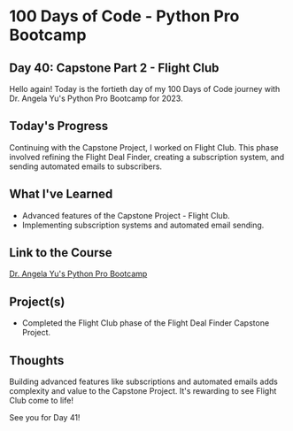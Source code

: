 # 100 Days of Code - Python Pro Bootcamp
## Day 40: Capstone Part 2 - Flight Club

Hello again! Today is the fortieth day of my 100 Days of Code journey with Dr. Angela Yu's Python Pro Bootcamp for 2023.

## Today's Progress
Continuing with the Capstone Project, I worked on Flight Club. This phase involved refining the Flight Deal Finder, creating a subscription system, and sending automated emails to subscribers.

## What I've Learned
- Advanced features of the Capstone Project - Flight Club.
- Implementing subscription systems and automated email sending.

## Link to the Course
[Dr. Angela Yu's Python Pro Bootcamp](https://www.udemy.com/course/100-days-of-code/)

## Project(s)
- Completed the Flight Club phase of the Flight Deal Finder Capstone Project.

## Thoughts
Building advanced features like subscriptions and automated emails adds complexity and value to the Capstone Project. It's rewarding to see Flight Club come to life!

See you for Day 41!
